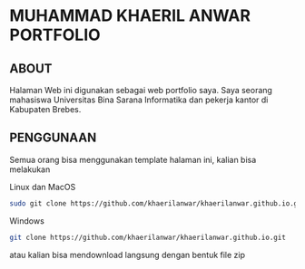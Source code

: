 # MUHAMMAD KHAERIL ANWAR PORTFOLIO

## ABOUT

Halaman Web ini digunakan sebagai web portfolio saya.
Saya seorang mahasiswa Universitas Bina Sarana Informatika dan pekerja kantor di Kabupaten Brebes.

## PENGGUNAAN

Semua orang bisa menggunakan template halaman ini, kalian bisa melakukan

Linux dan MacOS

```bash
sudo git clone https://github.com/khaerilanwar/khaerilanwar.github.io.git
```

Windows

```bash
git clone https://github.com/khaerilanwar/khaerilanwar.github.io.git
```

atau kalian bisa mendownload langsung dengan bentuk file zip
